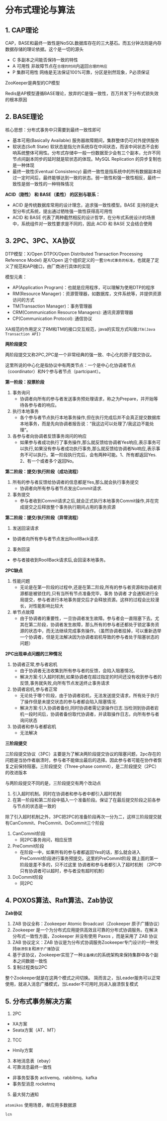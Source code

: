 
# 分布式理论与算法

## 1. CAP理论

CAP，BASE和最终一致性是NoSQL数据库存在的三大基石。而五分钟法则是内存数据存储的理论依据。这个是一切的源头

- C 多副本之间能否保持一致的特性
- A 可用性 非故障节点在`合理的时间`内返回`合理的响应 `
- P 集群可用性 网络是无法保证100%可靠，分区是别然现象，P必须保证

ZooKeeper是典型的CP模型

Redis是AP模型遵循BASE理论，放弃的C是强一致性，百万并发下分布式锁失效的根本原因

## 2. BASE理论

核心思想：分布式事务中只需要到最终一致性即可
- 基本可用(Basically Available) 服务器故障期间，集群整体仍可对外提供服务
- 软状态(Soft State) 软状态是指允许系统存在中间状态，而该中间状态不会影响系统整体可用性。分布式存储中一般一份数据至少会有三个副本，允许不同节点间副本同步的延时就是软状态的体现。MySQL Replication 的异步复制也是一种体现
- 最终一致性(Eventual Consistency) 最终一致性是指系统中的所有数据副本经过一定时间后，最终能够达到一致的状态。弱一致性和强一致性相反，最终一致性是弱一致性的一种特殊情况

**ACID（刚性） 和 BASE（柔性） 的区别与联系：**

- ACID 是传统数据库常用的设计理念，追求强一致性模型。BASE 支持的是大型分布式系统，提出通过牺牲强一致性获得高可用性
- ACID 和 BASE 代表了两种截然相反的设计哲学，在分布式系统设计的场景中，系统组件对一致性要求是不同的，因此 ACID 和 BASE 又会结合使用

## 3. 2PC、3PC、XA协议

DTP模型：X/Open DTP(X/Open Distributed Transaction Processing Reference Model) 是X/Open 这个组织定义的一套`分布式事务的标准`，也就是了定义了规范和API接口，由厂商进行具体的实现

模型元素：
- AP(Application Program)：也就是应用程序，可以理解为使用DTP的程序
- RM(Resource Manager)：资源管理器，如数据库，文件系统等，并提供资源访问的方式
- TM(Transaction Manager)：事务管理器
- CRM(Communication Resource Managers): 通讯资源管理器
- CP(Communication Protocol): 通信协议

XA规范的作用定义了RM和TM的接口交互规范，java的实现方式叫做`JTA(Java Transaction API)`

**两阶段提交**

两阶段提交又称2PC,2PC是一个非常经典的强一致、中心化的原子提交协议。

这里所说的中心化是指协议中有两类节点：一个是中心化协调者节点（coordinator）和N个参与者节点（partcipant）。

**第一阶段：投票阶段**
1. 事务询问
    - 协调者向所有的参与者发送事务预处理请求，称之为Prepare，并开始等待各参与者的响应。
2. 执行本地事务
    - 各个参与者节点执行本地事务操作,但在执行完成后并不会真正提交数据库本地事务，而是先向协调者报告说：“我这边可以处理了/我这边不能处理”。
3. 各参与者向协调者反馈事务询问的响应
    - 如果参与者成功执行了事务操作,那么就反馈给协调者Yes响应,表示事务可以执行,如果没有参与者成功执行事务,那么就反馈给协调者No响应,表示事务不可以执行。第一阶段执行完后，会有两种可能。1、所有都返回Yes. 2、有一个或者多个返回No。

**第二阶段：提交/执行阶段（成功流程）**
1. 所有的参与者反馈给协调者的信息都是Yes,那么就会执行事务提交
   - 协调者向所有参与者节点发出Commit请求.
2. 事务提交
   - 参与者收到Commit请求之后,就会正式执行本地事务Commit操作,并在完成提交之后释放整个事务执行期间占用的事务资源
  
**第二阶段：提交/执行阶段（异常流程）**
1. 发送回滚请求
  - 协调者向所有参与者节点发出RoollBack请求.
2. 事务回滚
  - 参与者接收到RoollBack请求后,会回滚本地事务。

**2PC缺点**
1. 性能问题 
   - 无论是在第一阶段的过程中,还是在第二阶段,所有的参与者资源和协调者资源都是被锁住的,只有当所有节点准备完毕，事务 协调者 才会通知进行全局提交，参与者进行本地事务提交后才会释放资源。这样的过程会比较漫长，对性能影响比较大
2. 单节点故障
   - 由于协调者的重要性，一旦协调者发生故障。参与者会一直阻塞下去。尤其在第二阶段，协调者发生故障，那么所有的参与者还都处于锁定事务资源的状态中，而无法继续完成事务操作。（虽然协调者挂掉，可以重新选举一个协调者，但是无法解决因为协调者宕机导致的参与者处于阻塞状态的问题）

**2PC出现单点问题的三种情况**
1. 协调者正常,参与者宕机
   - 由于协调者无法收集到所有参与者的反馈，会陷入阻塞情况。
   - 解决方案:引入超时机制,如果协调者在超过指定的时间还没有收到参与者的反馈,事务就失败,向所有节点发送终止事务请求
1. 协调者宕机,参与者正常
   - 无论处于哪个阶段，由于协调者宕机，无法发送提交请求，所有处于执行了操作但是未提交状态的参与者都会陷入阻塞情况.
   - 解决方案:引入协调者备份,同时协调者需记录操作日志.当检测到协调者宕机一段时间后，协调者备份取代协调者，并读取操作日志，向所有参与者询问状态
2. 协调者和参与者都宕机
   - 无法解决

**三阶段提交**

三阶段提交协议（3PC）主要是为了解决两阶段提交协议的阻塞问题，2pc存在的问题是当协作者崩溃时，参与者不能做出最后的选择。因此参与者可能在协作者恢复之前保持阻塞。三阶段提交（Three-phase commit），是二阶段提交（2PC）的改进版本

与两阶段提交不同的是，三阶段提交有两个改动点
1. 引入超时机制。同时在协调者和参与者中都引入超时机制
2. 在第一阶段和第二阶段中插入一个准备阶段。保证了在最后提交阶段之前各参与节点的状态是一致的
   
除了引入超时机制之外，3PC把2PC的准备阶段再次一分为二，这样三阶段提交就有CanCommit、PreCommit、DoCommit三个阶段
1. CanCommit阶段
   - 同2PC事务询问，相应反馈
3. PreCommit阶段
   - 在阶段一中，如果所有的参与者都返回Yes的话，那么就会进入PreCommit阶段进行事务预提交。这里的PreCommit阶段 跟上面的第一阶段是差不多的，只不过这里 协调者和参与者都引入了超时机制 （2PC中只有协调者可以超时，参与者没有超时机制）
4. DoCommit阶段
   - 同2PC

## 4. POXOS算法、Raft算法、Zab协议

**Zab协议**
1. ZAB 协议全称：Zookeeper Atomic Broadcast（Zookeeper 原子广播协议）
2. Zookeeper 是一个为分布式应用提供高效且可靠的分布式协调服务。在解决分布式一致性方面，Zookeeper 并没有使用 Paxos ，而是采用了 ZAB 协议
3. ZAB 协议定义：ZAB 协议是为分布式协调服务Zookeeper专门设计的一种支持`崩溃恢复`和`原子广播`协议
4. 基于该协议，Zookeeper实现了一种`主备模式`的系统架构来保持集群中各个副本之间数据一致性
5. 复制过程类似2PC

整个Zookeeper就是在这两个模式之间切换。 简而言之，当Leader服务可以正常使用，就进入消息广播模式，当Leader不可用时,则进入崩溃恢复模式


## 5. 分布式事务解决方案
1. 2PC
  - XA方案
  - Seata方案（AT、MT）
2. TCC
  - Hmily方案 
3. 本地消息表（ebay）
4. 可靠消息最终一致性
  - 非事务型事务 activemq、rabbitmq、kafka
  - 事务型消息 rocketmq
5. 最大努力通知

`atomikos` 使用场景，单应用多数据源

`lcn`


